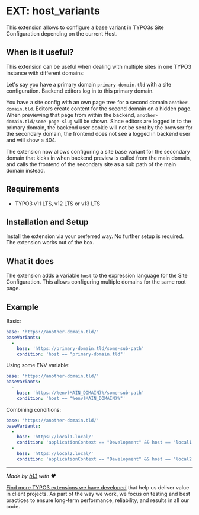 # EXT: host_variants

This extension allows to configure a base variant in TYPO3s Site Configuration depending
on the current Host.

## When is it useful?

This extension can be useful when dealing with multiple sites in one TYPO3 instance
with different domains:

Let's say you have a primary domain `primary-domain.tld` with a site configuration.
Backend editors log in to this primary domain.

You have a site config with an own page tree for a second domain `another-domain.tld`.
Editors create content for the second domain on a hidden page. When previewing that
page from within the backend, `another-domain.tld/some-page-slug` will be shown. Since
editors are logged in to the primary domain, the backend user cookie will not be sent by
the browser for the secondary domain, the frontend does not see a logged in backend
user and will show a 404.

The extension now allows configuring a site base variant for the secondary domain that
kicks in when backend preview is called from the main domain, and calls the frontend
of the secondary site as a sub path of the main domain instead.


## Requirements

* TYPO3 v11 LTS, v12 LTS or v13 LTS

## Installation and Setup
Install the extension via your preferred way. No further setup is required.
The extension works out of the box.

## What it does
The extension adds a variable `host` to the expression language for the Site Configuration.
This allows configuring multiple domains for the same root page.

## Example

Basic:

```yaml
base: 'https://another-domain.tld/'
baseVariants:
  -
    base: 'https://primary-domain.tld/some-sub-path'
    condition: 'host == "primary-domain.tld"'
```

Using some ENV variable:

```yaml
base: 'https://another-domain.tld/'
baseVariants:
  -
    base: 'https://%env(MAIN_DOMAIN)%/some-sub-path'
    condition: 'host == "%env(MAIN_DOMAIN)%"'
```

Combining conditions:

```yaml
base: 'https://another-domain.tld/'
baseVariants:
  -
    base: 'https://local1.local/'
    condition: 'applicationContext == "Development" && host == "local1.local"'
  -
    base: 'https://local2.local/'
    condition: 'applicationContext == "Development" && host == "local2.local"'
```

---


_Made by [b13](https://b13.com) with ♥_

[Find more TYPO3 extensions we have developed](https://b13.com/useful-typo3-extensions-from-b13-to-you) that help us deliver value in client projects. As part of the way we work, we focus on testing and best practices to ensure long-term performance, reliability, and results in all our code.
